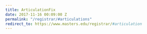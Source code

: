```yaml
---
title: ArticulationFix
date: 2017-11-16 00:09:00 Z
permalink: "/registrar/#articulations"
redirect_to: https://www.masters.edu/registrar/#articulation
---
```


